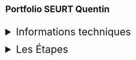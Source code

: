 # Portfolio SEURT Quentin
<br>
<details style="font-size:medium">
<summary style="font-size: xx-large">Informations techniques</summary>
  <br>
<div style="font-size:large">
  Langages principales utilisées : 
  <ul>
    <br>
      <li>HTML</li>
      <li>CSS</li>
      <li>Javascript</li>
  </ul>
  Nous avons utilisé STRAPI pour le back-end.
  <br>
  <br>
  <summary>Points à améliorer : </summary>
  <ul>
    <br>
      <li>Le responsive</li>
      <li>Le changement de langue ( Français --> Anglais )</li>
  </ul>
</div>
</details>
<br>
<details style="font-size:medium">
<summary style="font-size:xx-large">Les Étapes</summary>
<ul>
    <br>
      <li>Nous avons élaboré la maquette.</li>
      <li>Nous nous sommes répartis les tâches pour chaques pages.</li>
      <li>Les backs se sont occupés de STRAPI et du JAVASCRIPT et les fronts du HTML et CSS.</li>
  </ul>


</details>
